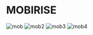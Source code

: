 # MOBIRISE
![mob](https://user-images.githubusercontent.com/86169532/122757776-8d6bc400-d287-11eb-9843-ccf325ebc72b.png)
![mob2](https://user-images.githubusercontent.com/86169532/122757789-90ff4b00-d287-11eb-9408-75b05ab87e70.png)
![mob3](https://user-images.githubusercontent.com/86169532/122757791-90ff4b00-d287-11eb-8b75-f71153de93cb.png)
![mob4](https://user-images.githubusercontent.com/86169532/122757792-92307800-d287-11eb-92db-2b003a751785.png)
